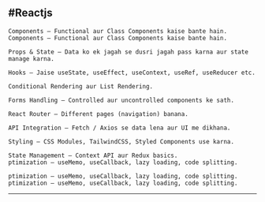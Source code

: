 
#Reactjs
---
    Components – Functional aur Class Components kaise bante hain.
    Components – Functional aur Class Components kaise bante hain.

    Props & State – Data ko ek jagah se dusri jagah pass karna aur state manage karna.

    Hooks – Jaise useState, useEffect, useContext, useRef, useReducer etc.

    Conditional Rendering aur List Rendering.

    Forms Handling – Controlled aur uncontrolled components ke sath.

    React Router – Different pages (navigation) banana.

    API Integration – Fetch / Axios se data lena aur UI me dikhana.

    Styling – CSS Modules, TailwindCSS, Styled Components use karna.

    State Management – Context API aur Redux basics.
    ptimization – useMemo, useCallback, lazy loading, code splitting.

    ptimization – useMemo, useCallback, lazy loading, code splitting.
    ptimization – useMemo, useCallback, lazy loading, code splitting.

---
